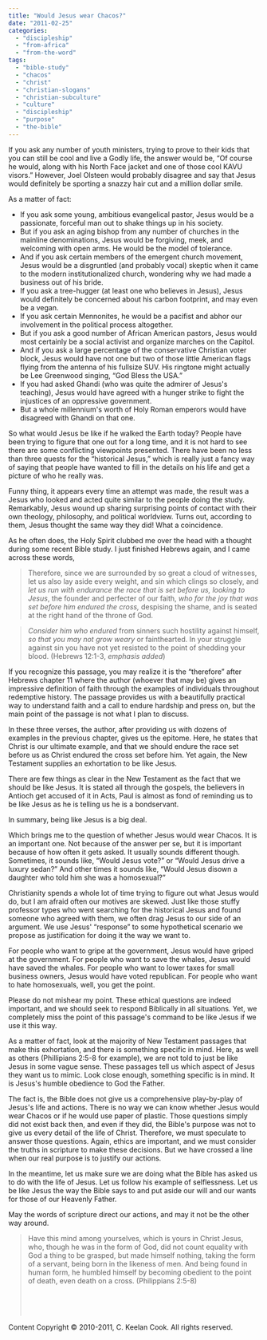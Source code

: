 ```yaml
---
title: "Would Jesus wear Chacos?"
date: "2011-02-25"
categories: 
  - "discipleship"
  - "from-africa"
  - "from-the-word"
tags: 
  - "bible-study"
  - "chacos"
  - "christ"
  - "christian-slogans"
  - "christian-subculture"
  - "culture"
  - "discipleship"
  - "purpose"
  - "the-bible"
---
```


If you ask any number of youth ministers, trying to prove to their kids that you can still be cool and live a Godly life, the answer would be, “Of course he would, along with his North Face jacket and one of those cool KAVU visors.” However, Joel Olsteen would probably disagree and say that Jesus would definitely be sporting a snazzy hair cut and a million dollar smile.

As a matter of fact:

- If you ask some young, ambitious evangelical pastor, Jesus would be a passionate, forceful man out to shake things up in his society.
- But if you ask an aging bishop from any number of churches in the mainline denominations, Jesus would be forgiving, meek, and welcoming with open arms. He would be the model of tolerance.
- And if you ask certain members of the emergent church movement, Jesus would be a disgruntled (and probably vocal) skeptic when it came to the modern institutionalized church, wondering why we had made a business out of his bride.
- If you ask a tree-hugger (at least one who believes in Jesus), Jesus would definitely be concerned about his carbon footprint, and may even be a vegan.
- If you ask certain Mennonites, he would be a pacifist and abhor our involvement in the political process altogether.
- But if you ask a good number of African American pastors, Jesus would most certainly be a social activist and organize marches on the Capitol.
- And if you ask a large percentage of the conservative Christian voter block, Jesus would have not one but two of those little American flags flying from the antenna of his fullsize SUV. His ringtone might actually be Lee Greenwood singing, “God Bless the USA.”
- If you had asked Ghandi (who was quite the admirer of Jesus's teaching), Jesus would have agreed with a hunger strike to fight the injustices of an oppressive government.
- But a whole millennium's worth of Holy Roman emperors would have disagreed with Ghandi on that one.

So what would Jesus be like if he walked the Earth today? People have been trying to figure that one out for a long time, and it is not hard to see there are some conflicting viewpoints presented. There have been no less than three quests for the “historical Jesus,” which is really just a fancy way of saying that people have wanted to fill in the details on his life and get a picture of who he really was. 

Funny thing, it appears every time an attempt was made, the result was a Jesus who looked and acted quite similar to the people doing the study. Remarkably, Jesus wound up sharing surprising points of contact with their own theology, philosophy, and political worldview. Turns out, according to them, Jesus thought the same way they did! What a coincidence.

As he often does, the Holy Spirit clubbed me over the head with a thought during some recent Bible study. I just finished Hebrews again, and I came across these words,

> Therefore, since we are surrounded by so great a cloud of witnesses, let us also lay aside every weight, and sin which clings so closely, and _let us run with endurance the race that is set before us, looking to Jesus_, the founder and perfecter of our faith, _who for the joy that was set before him endured the cross,_ despising the shame, and is seated at the right hand of the throne of God.

> _Consider him who endured_ from sinners such hostility against himself, _so that you may not grow weary_ or fainthearted. In your struggle against sin you have not yet resisted to the point of shedding your blood. (Hebrews 12:1-3, _emphasis added_)

If you recognize this passage, you may realize it is the “therefore” after Hebrews chapter 11 where the author (whoever that may be) gives an impressive definition of faith through the examples of individuals throughout redemptive history. The passage provides us with a beautifully practical way to understand faith and a call to endure hardship and press on, but the main point of the passage is not what I plan to discuss.

In these three verses, the author, after providing us with dozens of examples in the previous chapter, gives us the epitome. Here, he states that Christ is our ultimate example, and that we should endure the race set before us as Christ endured the cross set before him. Yet again, the New Testament supplies an exhortation to be like Jesus.

There are few things as clear in the New Testament as the fact that we should be like Jesus. It is stated all through the gospels, the believers in Antioch get accused of it in Acts, Paul is almost as fond of reminding us to be like Jesus as he is telling us he is a bondservant. 

In summary, being like Jesus is a big deal.

Which brings me to the question of whether Jesus would wear Chacos. It is an important one. Not because of the answer per se, but it is important because of how often it gets asked. It usually sounds different though. Sometimes, it sounds like, “Would Jesus vote?” or “Would Jesus drive a luxury sedan?” And other times it sounds like, “Would Jesus disown a daughter who told him she was a homosexual?”

Christianity spends a whole lot of time trying to figure out what Jesus would do, but I am afraid often our motives are skewed. Just like those stuffy professor types who went searching for the historical Jesus and found someone who agreed with them, we often drag Jesus to our side of an argument. We use Jesus' “response” to some hypothetical scenario we propose as justification for doing it the way we want to.

For people who want to gripe at the government, Jesus would have griped at the government. For people who want to save the whales, Jesus would have saved the whales. For people who want to lower taxes for small business owners, Jesus would have voted republican. For people who want to hate homosexuals, well, you get the point.

Please do not mishear my point. These ethical questions are indeed important, and we should seek to respond Biblically in all situations. Yet, we completely miss the point of this passage's command to be like Jesus if we use it this way.

As a matter of fact, look at the majority of New Testament passages that make this exhortation, and there is something specific in mind. Here, as well as others (Phillipians 2:5-8 for example), we are not told to just be like Jesus in some vague sense. These passages tell us which aspect of Jesus they want us to mimic. Look close enough, something specific is in mind. It is Jesus's humble obedience to God the Father.

The fact is, the Bible does not give us a comprehensive play-by-play of Jesus's life and actions. There is no way we can know whether Jesus would wear Chacos or if he would use paper of plastic. Those questions simply did not exist back then, and even if they did, the Bible's purpose was not to give us every detail of the life of Christ. Therefore, we must speculate to answer those questions. Again, ethics are important, and we must consider the truths in scripture to make these decisions. But we have crossed a line when our real purpose is to justify our actions.

In the meantime, let us make sure we are doing what the Bible has asked us to do with the life of Jesus. Let us follow his example of selflessness. Let us be like Jesus the way the Bible says to and put aside our will and our wants for those of our Heavenly Father. 

May the words of scripture direct our actions, and may it not be the other way around.

> Have this mind among yourselves, which is yours in Christ Jesus, who, though he was in the form of God, did not count equality with God a thing to be grasped, but made himself nothing, taking the form of a servant, being born in the likeness of men. And being found in human form, he humbled himself by becoming obedient to the point of death, even death on a cross. (Philippians 2:5-8)
> 
>  
> 
>  

Content Copyright © 2010-2011, C. Keelan Cook. All rights reserved.
